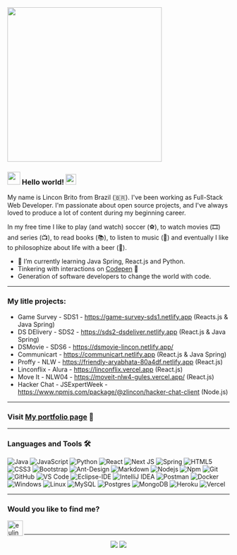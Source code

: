 <img src="https://camo.githubusercontent.com/3b7c592ede97b6138ffd4b1cc1541c2f3b11fd39/687474703a2f2f33312e6d656469612e74756d626c722e636f6d2f31376665613932306666333665663466356238373764353231366137616164392f74756d626c725f6d6f39786a65387a5a34317163626975666f315f313238302e676966" height="350px" width ="350px">

### <img src="https://github.com/TheDudeThatCode/TheDudeThatCode/blob/master/Assets/Hi.gif" width="29px"> Hello world!&nbsp;<img src="https://github.com/TheDudeThatCode/TheDudeThatCode/blob/master/Assets/Earth.gif" width="24px">


My name is Lincon Brito from Brazil (🇧🇷). I've been working as Full-Stack Web Developer. I'm passionate about open source projects, and I've always loved to produce a lot of content during my beginning career.

In my free time I like to play (and watch) soccer (⚽️), to watch movies (🎞️) and series (📺), to read books (📚), to listen to music (🎵) and eventually I like to philosophize about life with a beer (🍺).

- 🌱 I’m currently learning Java Spring, React.js and Python.
- Tinkering with interactions on <a href="https://codepen.io/zlincon"> Codepen</a> 🏓
- Generation of software developers to change the world with code.

---

### My litle projects:
- Game Survey - SDS1 - https://game-survey-sds1.netlify.app (Reacts.js & Java Spring)
- DS DElivery - SDS2 - https://sds2-dsdeliver.netlify.app (React.js & Java Spring)
- DSMovie - SDS6 - https://dsmovie-lincon.netlify.app/
- Communicart - https://communicart.netlify.app (React.js & Java Spring)
- Proffy - NLW - https://friendly-aryabhata-80a4df.netlify.app (React.js)
- Linconflix - Alura - https://linconflix.vercel.app (React.js)
- Move It - NLW04 - https://moveit-nlw4-gules.vercel.app/ (React.js)
- Hacker Chat - JSExpertWeek - https://www.npmjs.com/package/@zlincon/hacker-chat-client (Node.js)

---

### Visit <a target="__blank" href="https://zlincon.github.io"> My portfolio page</a> 📂

---

### Languages and Tools 🛠 

![Java](http://img.shields.io/badge/-Java-5B4638?style=flat-square&logo=java&logoColor=ffffff)
![JavaScript](https://img.shields.io/badge/-JavaScript-%23F7DF1C?style=flat-square&logo=javascript&logoColor=000000&labelColor=%23F7DF1C&color=%23FFCE5A)
![Python](http://img.shields.io/badge/-Python-3776AB?style=flat-square&logo=python&logoColor=ffffff)
<img alt="React" src="https://img.shields.io/badge/react-%2320232a.svg?style=flat-square&logo=react&logoColor=%2361DAFB"/>
<img alt="Next JS" src="https://img.shields.io/badge/nextjs-%23000000.svg?style=flat-square&logo=next.js&logoColor=white"/>
<img alt="Spring" src="https://img.shields.io/badge/spring-%236DB33F.svg?style=flat-square&logo=spring&logoColor=white"/>
![HTML5](https://img.shields.io/badge/-HTML5-%23E44D27?style=flat-square&logo=html5&logoColor=ffffff)
![CSS3](https://img.shields.io/badge/-CSS3-%231572B6?style=flat-square&logo=css3)
![Bootstrap](https://img.shields.io/badge/-Bootstrap-563D7C?style=flat-square&logo=Bootstrap)
<img alt="Ant-Design" src="https://img.shields.io/badge/-AntDesign-%230170FE?style=flat-square&logo=ant-design&logoColor=white"/>
![Markdown](https://img.shields.io/badge/-Markdown-000000?style=flat-square&logo=markdown)
![Nodejs](https://img.shields.io/badge/-Nodejs-339933?style=flat-square&logo=Node.js&logoColor=ffffff)
![Npm](https://img.shields.io/badge/-npm-CB3837?style=flat-square&logo=npm)
![Git](https://img.shields.io/badge/-Git-%23F05032?style=flat-square&logo=git&logoColor=%23ffffff)
![GitHub](https://img.shields.io/badge/-GitHub-181717?style=flat-square&logo=github)
![VS Code](http://img.shields.io/badge/-VS%20Code-007ACC?style=flat-square&logo=visual-studio-code&logoColor=ffffff)
![Eclipse-IDE](http://img.shields.io/badge/-Eclipse-2C2255?style=flat-square&logo=eclipse&logoColor=ffffff)
<img alt="IntelliJ IDEA" src="https://img.shields.io/badge/IntelliJIDEA-000000.svg?style=flat-square&logo=intellij-idea&logoColor=white"/>
<img alt="Postman" src="https://img.shields.io/badge/Postman-FF6C37?style=flat-square&logo=postman&logoColor=white" />
![Docker](http://img.shields.io/badge/-Docker-0db7ed?style=flat-square&logo=docker&logoColor=ffffff)
![Windows](http://img.shields.io/badge/-Windows-0078D6?style=flat-square&logo=windows&logoColor=ffffff)
<img alt="Linux" src="https://img.shields.io/badge/Linux-FCC624?style=flat-square&logo=linux&logoColor=black">
<img alt="MySQL" src="https://img.shields.io/badge/-MySQL-F29111?style=flat-square&logo=mysql&logoColor=FFFFFF">
<img alt="Postgres" src ="https://img.shields.io/badge/postgres-%23316192.svg?style=flat-square&logo=postgresql&logoColor=white"/>
<img alt="MongoDB" src="https://img.shields.io/badge/-MongoDB-4DB33D?style=flat-square&logo=mongodb&logoColor=FFFFFF">
<img alt="Heroku" src="https://img.shields.io/badge/Heroku-%23430098.svg?style=flat-square&logo=heroku&logoColor=white"/>
<img alt="Vercel" src="http://img.shields.io/badge/-Vercel-black?style=flat-square&logo=vercel&logoColor=white">

---

### Would you like to find me?


[<img align="left" alt="eulincon | LinkedIn" width="35px" src="https://i.pinimg.com/originals/de/b4/6f/deb46f02a59e3b3a2aa58fac16290d63.gif" />](https://www.linkedin.com/in/zlincon)

<br />

---

<p align = "center">
  <img src = "https://github-readme-stats.vercel.app/api?username=eulincon&show_icons=true&theme=radical&line_height=33&count_private=true">
  <img src = "https://github-readme-stats.vercel.app/api/top-langs/?username=eulincon&layout=compact&theme=radical&langs_count=6&card_width=250">
</p>

<!--
**zlincon/zlincon** is a ✨ _special_ ✨ repository because its `README.md` (this file) appears on your GitHub profile.

Here are some ideas to get you started:

- 🔭 I’m currently working on ...
- 👯 I’m looking to collaborate on ...
- 🤔 I’m looking for help with ...
- 💬 Ask me about ...
- 📫 How to reach me: ...
- 😄 Pronouns: ...
- ⚡ Fun fact: ...
-->
